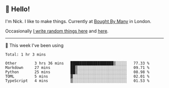## 👋 Hello! 

I'm Nick. I like to make things. Currently at [Bought By Many](https://boughtbymany.com) in London.

Occasionally [I write random things here](https://nicksnell.com) and [here](https://twitter.com/nicksnell).

-------

🚀 This week I've been using

<!--START_SECTION:waka-->
```text
Total: 1 hr 3 mins

Other        3 hrs 36 mins   ███████████████████▒░░░░░   77.33 % 
Markdown     27 mins         ██▒░░░░░░░░░░░░░░░░░░░░░░   09.71 % 
Python       25 mins         ██▒░░░░░░░░░░░░░░░░░░░░░░   08.98 % 
TOML         5 mins          ▓░░░░░░░░░░░░░░░░░░░░░░░░   02.01 % 
TypeScript   4 mins          ▒░░░░░░░░░░░░░░░░░░░░░░░░   01.53 % 
```
<!--END_SECTION:waka-->
